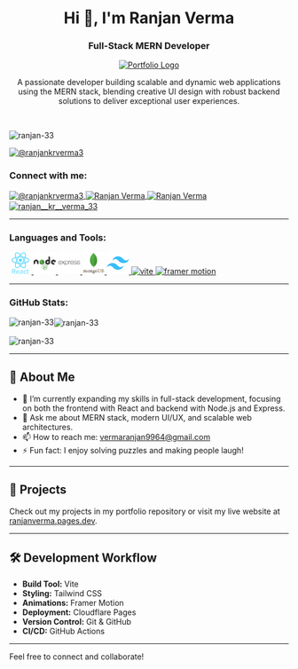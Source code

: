 <h1 align="center">Hi 👋, I'm Ranjan Verma</h1>
<h3 align="center">Full-Stack MERN Developer </h3>

<p align="center">
  <a href="https://ranjanverma.pages.dev/">
    <img src="[https://ranjanverma.pages.dev/images/Rkwbg.png]" alt="Portfolio Logo" width="120">
  </a>
</p>

<p align="center">
  A passionate developer building scalable and dynamic web applications using the MERN stack, blending creative UI design with robust backend solutions to deliver exceptional user experiences.
</p>

<br />

<p align="left">
  <img src="https://komarev.com/ghpvc/?username=ranjan-33&label=Profile%20views&color=0e75b6&style=flat" alt="ranjan-33" />
</p>

<p align="left">
  <a href="https://twitter.com/ranjankrverma3" target="_blank">
    <img src="https://img.shields.io/twitter/follow/@ranjankrverma3?logo=twitter&style=for-the-badge" alt="@ranjankrverma3" />
  </a>
</p>

<h3 align="left">Connect with me:</h3>
<p align="left">
  <a href="https://twitter.com/ranjankrverma3" target="_blank">
    <img align="center" src="https://raw.githubusercontent.com/rahuldkjain/github-profile-readme-generator/master/src/images/icons/Social/twitter.svg" alt="@ranjankrverma3" height="30" width="40" />
  </a>
  <a href="https://linkedin.com/in/ranjan-kumar-verma" target="_blank">
    <img align="center" src="https://raw.githubusercontent.com/rahuldkjain/github-profile-readme-generator/master/src/images/icons/Social/linked-in-alt.svg" alt="Ranjan Verma" height="30" width="40" />
  </a>
  <a href="https://fb.com/ranjan.kumar.verma" target="_blank">
    <img align="center" src="https://raw.githubusercontent.com/rahuldkjain/github-profile-readme-generator/master/src/images/icons/Social/facebook.svg" alt="Ranjan Verma" height="30" width="40" />
  </a>
  <a href="https://instagram.com/ranjan__kr__verma_33" target="_blank">
    <img align="center" src="https://raw.githubusercontent.com/rahuldkjain/github-profile-readme-generator/master/src/images/icons/Social/instagram.svg" alt="ranjan__kr__verma_33" height="30" width="40" />
  </a>
</p>

---

<h3 align="left">Languages and Tools:</h3>
<p align="left">
  <a href="https://reactjs.org/" target="_blank" rel="noreferrer">
    <img src="https://raw.githubusercontent.com/devicons/devicon/master/icons/react/react-original-wordmark.svg" alt="react" width="40" height="40" />
  </a>
  <a href="https://nodejs.org/" target="_blank" rel="noreferrer">
    <img src="https://raw.githubusercontent.com/devicons/devicon/master/icons/nodejs/nodejs-original-wordmark.svg" alt="nodejs" width="40" height="40" />
  </a>
  <a href="https://expressjs.com/" target="_blank" rel="noreferrer">
    <img src="https://raw.githubusercontent.com/devicons/devicon/master/icons/express/express-original-wordmark.svg" alt="express" width="40" height="40" />
  </a>
  <a href="https://www.mongodb.com/" target="_blank" rel="noreferrer">
    <img src="https://raw.githubusercontent.com/devicons/devicon/master/icons/mongodb/mongodb-original-wordmark.svg" alt="mongodb" width="40" height="40" />
  </a>
  <a href="https://tailwindcss.com/" target="_blank" rel="noreferrer">
    <img src="https://raw.githubusercontent.com/devicons/devicon/master/icons/tailwindcss/tailwindcss-plain.svg" alt="tailwind" width="40" height="40" />
  </a>
  <a href="https://vitejs.dev/" target="_blank" rel="noreferrer">
    <img src="https://vitejs.dev/logo.svg" alt="vite" width="40" height="40" />
  </a>
  <a href="https://framer.com/motion" target="_blank" rel="noreferrer">
    <img src="https://seeklogo.com/images/F/framer-motion-logo-4F69D37F31-seeklogo.com.png" alt="framer motion" width="40" height="40" />
  </a>
</p>

---

<h3 align="left">GitHub Stats:</h3>
<p>
  <img align="left" src="https://github-readme-stats.vercel.app/api/top-langs?username=ranjan-33&show_icons=true&locale=en&layout=compact" alt="ranjan-33" />
</p>
<p>
  <img align="center" src="https://github-readme-stats.vercel.app/api?username=ranjan-33&show_icons=true&locale=en" alt="ranjan-33" />
</p>
<p>
  <img align="center" src="https://github-readme-streak-stats.herokuapp.com/?user=ranjan-33&" alt="ranjan-33" />
</p>

---

## 📖 About Me
- 🌱 I’m currently expanding my skills in full-stack development, focusing on both the frontend with React and backend with Node.js and Express.
- 💬 Ask me about MERN stack, modern UI/UX, and scalable web architectures.
- 📫 How to reach me: [vermaranjan9964@gmail.com](mailto:vermaranjan9964@gmail.com)
- ⚡ Fun fact: I enjoy solving puzzles and making people laugh!

---

## 🚀 Projects
Check out my projects in my portfolio repository or visit my live website at [ranjanverma.pages.dev](https://ranjanverma.pages.dev/).

---

## 🛠️ Development Workflow
- **Build Tool:** Vite  
- **Styling:** Tailwind CSS  
- **Animations:** Framer Motion  
- **Deployment:** Cloudflare Pages  
- **Version Control:** Git & GitHub  
- **CI/CD:** GitHub Actions

---

Feel free to connect and collaborate!

